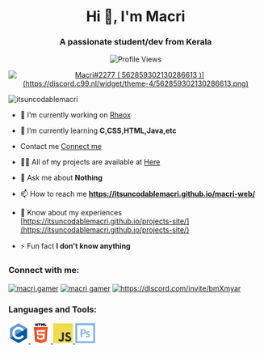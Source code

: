<h1 align="center">Hi 👋, I'm Macri</h1>
<h3 align="center">A passionate student/dev from Kerala</h3>
<p align="center"> <img src="https://komarev.com/ghpvc/?username=gebwyd" alt="Profile Views" /> </p>  

<p align="center">
  <a href="https://discord.com/users/562859302130286613">
     <img src="[https://discord.c99.nl/widget/theme-4/562859302130286613.png" alt="Macri#2277 ( 562859302130286613 )](https://discord.c99.nl/widget/theme-4/562859302130286613.png)"/>
       </a>
</p>

<p align="left"> <img src="https://komarev.com/ghpvc/?username=itsuncodablemacri&label=Profile%20views&color=0e75b6&style=flat" alt="itsuncodablemacri" /> </p>

- 🔭 I’m currently working on [Rheox](https://discord.gg/sNjYtjyXHX)

- 🌱 I’m currently learning **C,CSS,HTML,Java,etc**

- Contact me [Connect me](https://itsuncodablemacri.github.io/macri-web/)

- 👨‍💻 All of my projects are available at [Here](https://itsuncodablemacri.github.io/macri-web/)

- 💬 Ask me about **Nothing**

- 📫 How to reach me **https://itsuncodablemacri.github.io/macri-web/**

- 📄 Know about my experiences [https://itsuncodablemacri.github.io/projects-site/](https://itsuncodablemacri.github.io/projects-site/)

- ⚡ Fun fact **I don't know anything**

<h3 align="left">Connect with me:</h3>
<p align="left">
<a href="https://instagram.com/ig.macri" target="blank"><img align="center" src="https://raw.githubusercontent.com/rahuldkjain/github-profile-readme-generator/master/src/images/icons/Social/instagram.svg" alt="macri.gamer" height="30" width="40" /></a>
<a href="https://www.youtube.com/c/macri gamer" target="blank"><img align="center" src="https://raw.githubusercontent.com/rahuldkjain/github-profile-readme-generator/master/src/images/icons/Social/youtube.svg" alt="macri gamer" height="30" width="40" /></a>
<a href="https://discord.gg/https://discord.com/invite/bmXmyar" target="blank"><img align="center" src="https://raw.githubusercontent.com/rahuldkjain/github-profile-readme-generator/master/src/images/icons/Social/discord.svg" alt="https://discord.com/invite/bmXmyar" height="30" width="40" /></a>
</p>

<h3 align="left">Languages and Tools:</h3>
<p align="left"> <a href="https://www.cprogramming.com/" target="_blank" rel="noreferrer"> <img src="https://raw.githubusercontent.com/devicons/devicon/master/icons/c/c-original.svg" alt="c" width="40" height="40"/> </a> <a href="https://www.w3.org/html/" target="_blank" rel="noreferrer"> <img src="https://raw.githubusercontent.com/devicons/devicon/master/icons/html5/html5-original-wordmark.svg" alt="html5" width="40" height="40"/> </a> <a href="https://developer.mozilla.org/en-US/docs/Web/JavaScript" target="_blank" rel="noreferrer"> <img src="https://raw.githubusercontent.com/devicons/devicon/master/icons/javascript/javascript-original.svg" alt="javascript" width="40" height="40"/> </a> <a href="https://www.photoshop.com/en" target="_blank" rel="noreferrer"> <img src="https://raw.githubusercontent.com/devicons/devicon/master/icons/photoshop/photoshop-line.svg" alt="photoshop" width="40" height="40"/> </a> </p>
